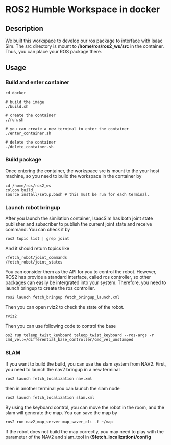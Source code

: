 # ROS2 Humble Workspace in docker

## Description
We built this workspace to develop our ros package to interface with Isaac Sim. The src directory is mount to __/home/ros/ros2_ws/src__ in the container. Thus, you can place your ROS package there.

## Usage

### Build and enter container
```
cd docker

# build the image
./build.sh

# create the container
./run.sh

# you can create a new terminal to enter the container
./enter_container.sh

# delete the container
./delete_container.sh
```

### Build package
Once entering the container, the workspace src is mount to the your host machine, so you need to build the workspace in the container by
```
cd /home/ros/ros2_ws
colcon build
source install/setup.bash # this must be run for each terminal.
```

### Launch robot bringup

After you launch the similation container, IsaacSim has both joint state publisher and subscriber to publish the current joint state and receive command. You can check it by 
```
ros2 topic list | grep joint
``` 
And it should return topics like
```
/fetch_robot/joint_commands
/fetch_robot/joint_states
```
You can consider them as the API for you to control the robot. However, ROS2 has provide a standard interface, called ros controller, so other packages can easily be intergrated into your system. Therefore, you need to launch bringup to create the ros controller.
```
ros2 launch fetch_bringup fetch_bringup_launch.xml
```

Then you can open rviz2 to check the state of the robot.
```
rviz2
```

Then you can use following code to control the base
```
os2 run teleop_twist_keyboard teleop_twist_keyboard --ros-args -r cmd_vel:=/differential_base_controller/cmd_vel_unstamped
```

### SLAM
If you want to build the build, you can use the slam system from NAV2. First, you need to launch the nav2 bringup in a new terminal

```
ros2 launch fetch_localization nav.xml
```
then in another terminal you can launch the slam node
```
ros2 launch fetch_localization slam.xml
```
By using the keyboard control, you can move the robot in the room, and the slam will generate the map. You can save the map by
```
ros2 run nav2_map_server map_saver_cli -f ~/map
```

If the robot does not build the map correctly, you may need to play with the parameter of the NAV2 and slam_tool in __($fetch_localization)/config__